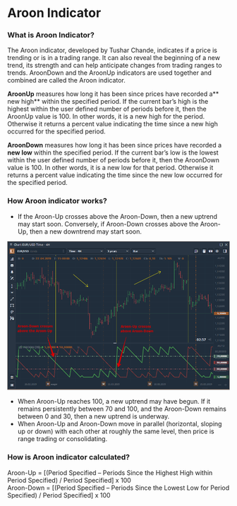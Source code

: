 # Aroon Indicator

### What is Aroon Indicator?

The Aroon indicator, developed by Tushar Chande, indicates if a price is trending or is in a trading range. It can also reveal the beginning of a new trend, its strength and can help anticipate changes from trading ranges to trends. AroonDown and the AroonUp indicators are used together and combined are called the Aroon indicator.

**AroonUp** measures how long it has been since prices have recorded a** new high** within the specified period. If the current bar’s high is the highest within the user defined number of periods before it, then the AroonUp value is 100. In other words, it is a new high for the period. Otherwise it returns a percent value indicating the time since a new high occurred for the specified period.

**AroonDown** measures how long it has been since prices have recorded a **new low** within the specified period. If the current bar’s low is the lowest within the user defined number of periods before it, then the AroonDown value is 100. In other words, it is a new low for that period. Otherwise it returns a percent value indicating the time since the new low occurred for the specified period.

### How Aroon indicator works?

* If the Aroon-Up crosses above the Aroon-Down, then a new uptrend may start soon. Conversely, if Aroon-Down crosses above the Aroon-Up, then a new downtrend may start soon.

![Aroon Indicator](../../../../.gitbook/assets/aroon-indicator.png)

* When Aroon-Up reaches 100, a new uptrend may have begun. If it remains persistently between 70 and 100, and the Aroon-Down remains between 0 and 30, then a new uptrend is underway.
* When Aroon-Up and Aroon-Down move in parallel (horizontal, sloping up or down) with each other at roughly the same level, then price is range trading or consolidating.

### How is Aroon indicator calculated?

Aroon-Up = \[(Period Specified – Periods Since the Highest High within Period Specified) / Period Specified] x 100 \
Aroon-Down = \[(Period Specified – Periods Since the Lowest Low for Period Specified) / Period Specified] x 100
